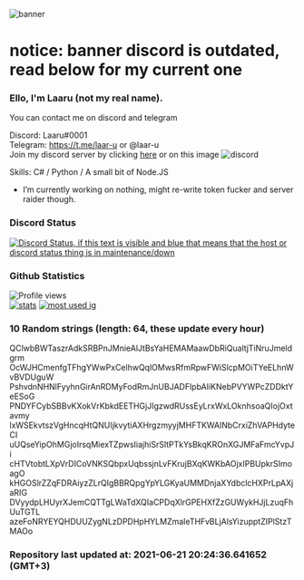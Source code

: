 
![banner](https://raw.githubusercontent.com/stop-bark/stop-bark/master/banner4.png)
# notice: banner discord is outdated, read below for my current one


### Ello, I'm Laaru (not my real name).

You can contact me on discord and telegram  

Discord: Laaru#0001  
Telegram: https://t.me/laar-u or @laar-u  
Join my discord server by clicking [here](https://discord.gg/invite/monk) or on this image ![discord](https://discord.com/api/guilds/848458923136122901/embed.png)

Skills: C# / Python / A small bit of Node.JS  

- I’m currently working on nothing, might re-write token fucker and server raider though.

### Discord Status
[![Discord Status, if this text is visible and blue that means that the host or discord status thing is in maintenance/down](https://discord.c99.nl/widget/theme-4/739824148267925565.png)](https://discord.c99.nl/)

### Github Statistics
![Profile views](https://komarev.com/ghpvc/?username=Laar-u) <br> [![stats](https://github-readme-stats.vercel.app/api?username=Laar-u&show_icons=true&theme=synthwave)](https://github.com/anuraghazra/github-readme-stats) [![most used ig](https://github-readme-stats.vercel.app/api/top-langs/?username=Laar-u&layout=compact&theme=synthwave&show_icons=true&langs_count=10)]((https://github.com/anuraghazra/github-readme-stats))

### 10 Random strings (length: 64, these update every hour)
QClwbBWTaszrAdkSRBPnJMnieAlJtBsYaHEMAMaawDbRiQualtjTiNruJmeldgrm
OcWJHCmenfgTFhgYWwPxCelhwQqlOMwsRfmRpwFWiSlcpMOiTYeELhnWvBVDUguW
PshvdnNHNlFyyhnGirAnRDMyFodRmJnUBJADFlpbAIiKNebPVYWPcZDDktYeESoG
PNDYFCybSBBvKXokVrKbkdEETHGjJIgzwdRUssEyLrxWxLOknhsoaQIojOxtavmy
lxWSEkvtszVgHncqHtQNUIjkvytiAXHrgzmyyjMHFTKWAlNbCrxiZhVAPHdyteCI
uUQseYipOhMGjoIrsqMiexTZpwsIiajhiSrSltPTkYsBkqKROnXGJMFaFmcYvpJi
cHTVtobtLXpVrDICoVNKSQbpxUqbssjnLvFKrujBXqKWKbAOjxIPBUpkrSImoagO
kHGOSlrZZqFDRAiyzZLrQIgBBRQpgYpYLGKyaUMMDnjaXYdbclcHXPrLpAXjaRIG
DVyydpLHUyrXJemCQTTgLWaTdXQIaCPDqXlrGPEHXfZzGUWykHJjLzuqFhUuTGTL
azeFoNRYEYQHDUUZygNLzDPDHpHYLMZmaIeTHFvBLjAlsYizupptZIPlStzTMAOo

### Repository last updated at: 2021-06-21 20:24:36.641652 (GMT+3)
